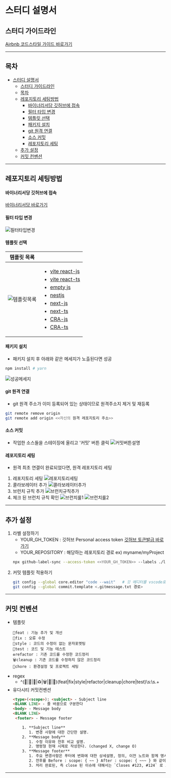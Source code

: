 # 스터디 설명서

## 스터디 가이드라인
[Airbnb 코드스타일 가이드 바로가기](https://github.com/tipjs/javascript-style-guide#28.2 "Airbnb 코드스타일 가이드")


---
## 목차

- [스터디 설명서](#스터디-설명서)
  - [스터디 가이드라인](#스터디-가이드라인)
  - [목차](#목차)
  - [레포지토리 세팅방법](#레포지토리-세팅방법)
      - [바이너리서당 깃허브에 접속](#바이너리서당-깃허브에-접속)
      - [필터 타입 변경](#필터-타입-변경)
      - [템플릿 선택](#템플릿-선택)
      - [패키지 설치](#패키지-설치)
      - [git 원격 연결](#git-원격-연결)
      - [소스 커밋](#소스-커밋)
      - [레포지토리 세팅](#레포지토리-세팅)
  - [추가 설정](#추가-설정)
  - [커밋 컨벤션](#커밋-컨벤션)
  
---

## 레포지토리 세팅방법
   #### 바이너리서당 깃허브에 접속
[바이너리서당 바로가기](https://github.com/orgs/binary-seodang/repositories "바이너리서당 레포지토리 바로가기")
   #### 필터 타입 변경
![필터타입변경](https://kitworks.s3.ap-northeast-2.amazonaws.com/codereview/%ED%85%9C%ED%94%8C%EB%A6%BF%ED%95%84%ED%84%B0%EC%84%A4%EC%A0%95.png)
   #### 템플릿 선택
   |템플릿 목록||
   |----|----|
   |![템플릿목록](https://kitworks.s3.ap-northeast-2.amazonaws.com/codereview/%ED%85%9C%ED%94%8C%EB%A6%BF+%EB%AA%A9%EB%A1%9D.png)|<ul><li style="margin-bottom:5px;"><a href="https://github.com/binary-seodang/vite-react-javascript" target="_blank">vite react-js</a></li><li style="margin-bottom:5px;"><a href="https://github.com/binary-seodang/vite-react-typescript">vite react-ts</a></li><li style="margin-bottom:5px;"><a href="https://github.com/binary-seodang/default" target="_blank" >empty js</a></li><li style="margin-bottom:5px;"><a href="https://github.com/binary-seodang/nestjs" target="_blank">nestjs</a></li><li style="margin-bottom:5px;"><a href="https://github.com/binary-seodang/next-javascript" target="_blank">next-js</a></li><li style="margin-bottom:5px;"><a href="https://github.com/binary-seodang/next-typescript" target="_blank">next-ts</a></li></li><li style="margin-bottom:5px;"><a href="https://github.com/binary-seodang/react-javascript" target="_blank">CRA-js</a></li><li style="margin-bottom:5px;"><a href="https://github.com/binary-seodang/react-typescript" target="_blank">CRA-ts</a></li>
</ul>
   
#### 패키지 설치
   - 패키지 설치 후 아래와 같은 메세지가 노출된다면 성공
   ```bash
   npm install # yarn
   ```
   ![성공메세지](https://kitworks.s3.ap-northeast-2.amazonaws.com/codereview/husky_install.png)

#### git 원격 연결
   - git 원격 주소가 이미 등록되어 있는 상태이므로 원격주소지 제거 및 재등록
   ```bash
   git remote remove origin
   git remote add origin <<자신의 원격 레포지토리 주소>>
   ```

#### 소스 커밋
   - 작업한 소스들을 스테이징에 올리고 '커밋' 버튼 클릭
![커밋버튼설명](https://kitworks.s3.ap-northeast-2.amazonaws.com/codereview/%EC%8A%A4%ED%85%8C%EC%9D%B4%EC%A7%95.png)

#### 레포지토리 세팅
   -  원격 최초 연결이 완료되었다면, 원격 레포지토리 세팅
   1. 레포지토리 세팅
      ![레포지토리세팅](https://kitworks.s3.ap-northeast-2.amazonaws.com/codereview/%EC%9B%90%EA%B2%A9%EC%B4%88%EA%B8%B0%EC%84%B8%ED%8C%85.png)
   2. 콜라보레이터 추가
      ![콜라보레이터추가](https://kitworks.s3.ap-northeast-2.amazonaws.com/codereview/%EC%BD%9C%EB%9D%BC%EB%B3%B4%EB%A0%88%EC%9D%B4%ED%84%B0%EC%B6%94%EA%B0%80.png) 
   3. 브런치 규칙 추가
      ![브런치규칙추가](https://kitworks.s3.ap-northeast-2.amazonaws.com/codereview/%EB%B8%8C%EB%9F%B0%EC%B9%98%EA%B7%9C%EC%B9%99%EC%B6%94%EA%B0%80.png) 
   4. 체크 된 브런치 규칙 확인
      ![브런치룰1](https://kitworks.s3.ap-northeast-2.amazonaws.com/codereview/%EB%B8%8C%EB%9F%B0%EC%B9%98%EB%A3%B0.png) 
      ![브런치룰2](https://kitworks.s3.ap-northeast-2.amazonaws.com/codereview/%EB%B8%8C%EB%9F%B0%EC%B9%98%EB%A3%B02.png) 


---
## 추가 설정
1.  라벨 설정하기
    - YOUR_GH_TOKEN : 깃허브 Personal access token [깃허브 토큰발급 바로가기](https://github.com/settings/apps)
    - YOUR_REPOSITORY : 해당하는 레포지토리 경로 ex) myname/myProject
    ```bash
    npx github-label-sync --access-token <<YOUR_GH_TOKEN>> --labels ./labels.json <<YOUR_REPOSITORY>>
    ```
2.  커밋 템플릿 적용하기
      ```bash
      git config --global core.editor "code --wait"   # 깃 에디터를 vscode로 변경
      git config --global commit.template <.gitmessage.txt 경로>
      ```

---

## 커밋 컨벤션

- 템플릿
  ```
  🎨feat : 기능 추가 및 개선
  🐛fix : 오류 수정
  💄style : 코드의 수정이 없는 문자포멧팅
  🧪test : 코드 및 기능 테스트
  ♻️refactor : 기존 코드를 수정한 코드정리
  🗑️cleanup : 기존 코드를 수정하지 않은 코드정리
  🚧chore : 환경설정 및 프로젝트 세팅
  ```
- regex
  - ^(🎨|🐛|💄|♻️|🗑️|🚧|🧪)(feat|fix|style|refactor|cleanup|chore|test)\s:\s.+
- 유다시티 커밋컨벤션
  ```HTML
  <type>(<scope>): <subject> - Subject line
  <BLANK LINE> - 줄 바꿈으로 구분한다
  <body> - Message body
  <BLANK LINE>  
   <footer> - Message footer

      1. **Subject line**
         1. 변경 사항에 대한 간단한 설명.
      2. **Message body**
         1. 수정 이유와 전후 비교 설명.
         2. 명령형 현재 시제로 작성한다. (changed X, change O)
      3. **Message footer**
         1. 주요 변경사항은 푸터에 변화에 대한 상세설명, 정의, 이전 노트와 함께 명시되어야 한다.
         2. 전후를 Before : scope: { ~~ } After : scope: { ~~~ } 와 같이 상세하게 명시한다.
         3. 처리 완료된, 즉 close 된 이슈에 대해서는 `Closes #123, #124` 로 표기한다.
---
